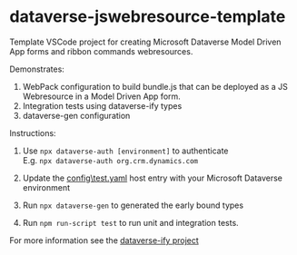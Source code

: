 # dataverse-jswebresource-template
Template VSCode project for creating Microsoft Dataverse Model Driven App forms and ribbon commands webresources.

Demonstrates:
1. WebPack configuration to build bundle.js that can be deployed as a JS Webresource in a Model Driven App form.
1. Integration tests using dataverse-ify types
2. dataverse-gen configuration

Instructions:
1. Use `npx dataverse-auth [environment]` to authenticate\
E.g. `npx dataverse-auth org.crm.dynamics.com`

1. Update the [config\test.yaml](https://github.com/scottdurow/dataverse-jswebresource-template/blob/master/config/test.yaml#L10) host entry with your Microsoft Dataverse environment

1. Run `npx dataverse-gen` to generated the early bound types

1. Run `npm run-script test` to run unit and integration tests.

For more information see the [dataverse-ify project](https://github.com/scottdurow/dataverse-ify/wiki)
